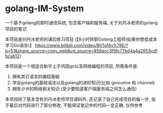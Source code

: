 # golang-IM-System
一个基于golang的即时通信系统, 包含客户端和服务端, 关于刘丹冰老师的golang项目的笔记

本项目是刘丹冰老师的课后练习项目 (【8小时转职Golang工程师(如果你想低成本学习Go语言)】 https://www.bilibili.com/video/BV1gf4y1r79E/?p=51&share_source=copy_web&vd_source=859acc3f9fc77bd4a4a2953cd1bcab12)

本项目是一个很适合新手上手巩固go以及网络编程的项目, 所需条件是: 
1. 拥有其它语言的编程基础
2. 学会golang的基础语法以及golang的进阶知识(比如 goroutine 和 channel)
3. 拥有少许的网络相关知识 (至少要知道客户端服务端之间怎么通信)
   
本项目除了基本含有刘丹冰老师项目源码外, 还记录了自己完成项目的每一步, 由于最后对代码进行了部分修改, 不能保证笔记中的代码一定正确, 仅供参考
